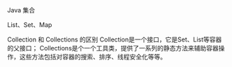 Java 集合


List、Set、Map

Collection 和 Collections 的区别
Collection是一个接口，它是Set、List等容器的父接口；
Collections是个一个工具类，提供了一系列的静态方法来辅助容器操作，这些方法包括对容器的搜索、排序、线程安全化等等。